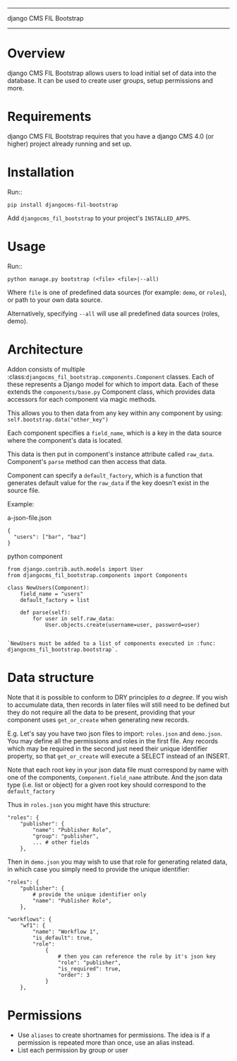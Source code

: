 ************************
django CMS FIL Bootstrap
************************

Overview
========

django CMS FIL Bootstrap allows users to load initial set of data into the database.
It can be used to create user groups, setup permissions and more.

Requirements
============
django CMS FIL Bootstrap requires that you have a django CMS 4.0 (or higher) project already running and set up.


Installation
==========

Run::

    pip install djangocms-fil-bootstrap

Add ``djangocms_fil_bootstrap`` to your project's ``INSTALLED_APPS``.


Usage
=====

Run::

    python manage.py bootstrap (<file> <file>|--all)

Where ``file`` is one of predefined data sources (for example: ``demo``, or ``roles``),
or path to your own data source.

Alternatively, specifying ``--all`` will use all predefined data sources (roles, demo).


Architecture
============

Addon consists of multiple :class:`djangocms_fil_bootstrap.components.Component` classes.
Each of these represents a Django model for which to import data.
Each of these extends the `components/base.py` Component class, which provides data accessors for 
each component via magic methods.

This allows you to then data from any key within any component by using: `self.bootstrap.data("other_key")`

Each component specifies a ``field_name``, which is a key in the data source where the component's data is located.

This data is then put in component's instance attribute called ``raw_data``. Component's ``parse`` method can then access that data.

Component can specify a ``default_factory``, which is a function that generates default value for the ``raw_data`` if the key doesn't exist in the source file.

Example:

a-json-file.json


    {
      "users": ["bar", "baz"]
    }


python component

    from django.contrib.auth.models import User
    from djangocms_fil_bootstrap.components import Components

    class NewUsers(Component):
        field_name = "users"
        default_factory = list

        def parse(self):
            for user in self.raw_data:
                User.objects.create(username=user, password=user)


    `NewUsers must be added to a list of components executed in :func:
    djangocms_fil_bootstrap.bootstrap`.


Data structure
==============
Note that it is possible to conform to DRY principles *to a degree*. If you wish to accumulate data, then records in later files will still need to be defined but they do not require all the data to be present, providing that your component uses `get_or_create` when generating new records.

E.g. Let's say you have two json files to import: `roles.json` and `demo.json`. You may define all the permissions and roles in the first file. Any records which may be required in the second just need their unique identifier property, so that `get_or_create` will execute a SELECT instead of an INSERT.

Note that each root key in your json data file must correspond by name with one of the components, `Component.field_name` attribute.
And the json data type (i.e. list or object) for a given root key should correspond to the `default_factory` 

Thus in `roles.json` you might have this structure:

    "roles": {
        "publisher": {
            "name": "Publisher Role",
            "group": "publisher",
            ... # other fields
        },


Then in `demo.json` you may wish to use that role for generating related data, in which case you simply need to provide the unique identifier:

    "roles": {
        "publisher": {
            # provide the unique identifier only
            "name": "Publisher Role",
        },

    "workflows": {
        "wf1": {
            "name": "Workflow 1",
            "is_default": true,
            "role":
                {
                    # then you can reference the role by it's json key
                    "role": "publisher",
                    "is_required": true,
                    "order": 3
                }
        },
        

Permissions
===========
* Use `aliases` to create shortnames for permissions. The idea is if a permission is repeated more than once, use an alias instead.
* List each permission by group or user
